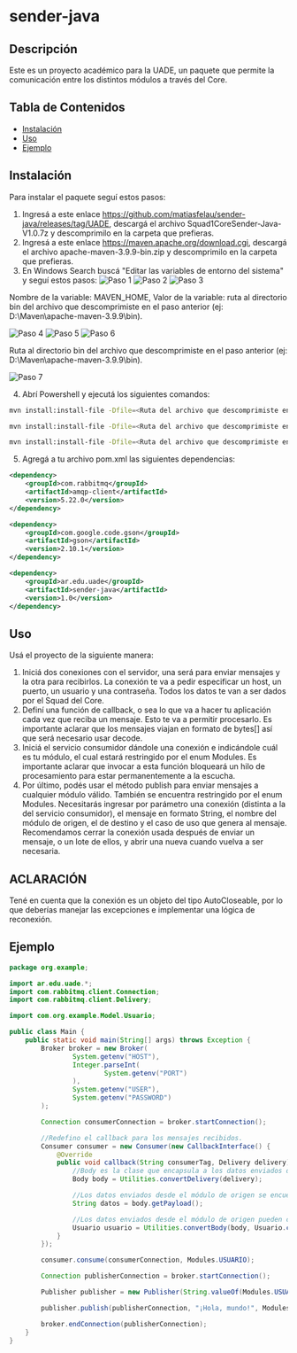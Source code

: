 # sender-java

## Descripción
Este es un proyecto académico para la UADE, un paquete que permite la comunicación entre los distintos módulos a través del Core.

## Tabla de Contenidos
- [Instalación](#instalación)
- [Uso](#uso)
- [Ejemplo](#ejemplo)

## Instalación
Para instalar el paquete seguí estos pasos:
1. Ingresá a este enlace https://github.com/matiasfelau/sender-java/releases/tag/UADE, descargá el archivo Squad1CoreSender-Java-V1.0.7z y descomprimilo en la carpeta que prefieras.
2. Ingresá a este enlace https://maven.apache.org/download.cgi, descargá el archivo apache-maven-3.9.9-bin.zip y descomprimilo en la carpeta que prefieras.
3. En Windows Search buscá "Editar las variables de entorno del sistema" y seguí estos pasos:
![Paso 1](images/1.png)
![Paso 2](images/2.png)
![Paso 3](images/3.png)

Nombre de la variable: MAVEN_HOME, Valor de la variable: ruta al directorio bin del archivo que descomprimiste en el paso anterior (ej: D:\Maven\apache-maven-3.9.9\bin).

![Paso 4](images/4.png)
![Paso 5](images/5.png)
![Paso 6](images/6.png)

Ruta al directorio bin del archivo que descomprimiste en el paso anterior (ej: D:\Maven\apache-maven-3.9.9\bin).

![Paso 7](images/7.png)

4. Abrí Powershell y ejecutá los siguientes comandos:
```bash
mvn install:install-file -Dfile=<Ruta del archivo que descomprimiste en el primer paso>/sender-java-1.0.jar -DgroupId="ar.edu.uade" -DartifactId=sender-java -Dversion="1.0" -Dpackaging=jar

mvn install:install-file -Dfile=<Ruta del archivo que descomprimiste en el primer paso>/sender-java-1.0-javadoc.jar -DgroupId="ar.edu.uade" -DartifactId=sender-java -Dversion="1.0" -Dpackaging=jar -Dclassifier=javadoc

mvn install:install-file -Dfile=<Ruta del archivo que descomprimiste en el primer paso>/sender-java-1.0-sources.jar -DgroupId="ar.edu.uade" -DartifactId=sender-java -Dversion="1.0" -Dpackaging=jar -Dclassifier=sources
```
5. Agregá a tu archivo pom.xml las siguientes dependencias:
```xml
<dependency>
    <groupId>com.rabbitmq</groupId>
    <artifactId>amqp-client</artifactId>
    <version>5.22.0</version>
</dependency>

<dependency>
    <groupId>com.google.code.gson</groupId>
    <artifactId>gson</artifactId>
    <version>2.10.1</version>
</dependency>

<dependency>
    <groupId>ar.edu.uade</groupId>
    <artifactId>sender-java</artifactId>
    <version>1.0</version>
</dependency>
```

## Uso
Usá el proyecto de la siguiente manera:
1. Iniciá dos conexiones con el servidor, una será para enviar mensajes y la otra para recibirlos. 
La conexión te va a pedir especificar un host, un puerto, un usuario y una contraseña. Todos los datos te van a ser dados por el Squad del Core.
2. Definí una función de callback, o sea lo que va a hacer tu aplicación cada vez que reciba un mensaje. Esto te va a permitir procesarlo.
Es importante aclarar que los mensajes viajan en formato de bytes[] así que será necesario usar decode.
3. Iniciá el servicio consumidor dándole una conexión e indicándole cuál es tu módulo, el cual estará restringido por el enum Modules.
Es importante aclarar que invocar a esta función bloqueará un hilo de procesamiento para estar permanentemente a la escucha.
4. Por último, podés usar el método publish para enviar mensajes a cualquier módulo válido. También se encuentra restringido por el enum Modules.
Necesitarás ingresar por parámetro una conexión (distinta a la del servicio consumidor), el mensaje en formato String, el nombre del módulo de origen, el de destino y el caso de uso que genera al mensaje.
Recomendamos cerrar la conexión usada después de enviar un mensaje, o un lote de ellos, y abrir una nueva cuando vuelva a ser necesaria.

## ACLARACIÓN

Tené en cuenta que la conexión es un objeto del tipo AutoCloseable, por lo que deberías manejar las excepciones e implementar una lógica de reconexión.

## Ejemplo
```Java
package org.example;

import ar.edu.uade.*;
import com.rabbitmq.client.Connection;
import com.rabbitmq.client.Delivery;

import com.org.example.Model.Usuario;

public class Main {
    public static void main(String[] args) throws Exception {
        Broker broker = new Broker(
                System.getenv("HOST"),
                Integer.parseInt(
                        System.getenv("PORT")
                ),
                System.getenv("USER"),
                System.getenv("PASSWORD")
        );

        Connection consumerConnection = broker.startConnection();

        //Redefino el callback para los mensajes recibidos.
        Consumer consumer = new Consumer(new CallbackInterface() {
            @Override
            public void callback(String consumerTag, Delivery delivery) {
                //Body es la clase que encapsula a los datos enviados desde el módulo de origen.
                Body body = Utilities.convertDelivery(delivery);

                //Los datos enviados desde el módulo de origen se encuentran en el atributo payload del body.
                String datos = body.getPayload();

                //Los datos enviados desde el módulo de origen pueden convertirse a cualquier clase del modelo.
                Usuario usuario = Utilities.convertBody(body, Usuario.class);
            }
        });

        consumer.consume(consumerConnection, Modules.USUARIO);

        Connection publisherConnection = broker.startConnection();

        Publisher publisher = new Publisher(String.valueOf(Modules.USUARIO));

        publisher.publish(publisherConnection, "¡Hola, mundo!", Modules.USUARIO, "Prueba");

        broker.endConnection(publisherConnection);
    }
}
```
